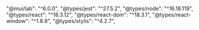 "@mui/lab": "^6.0.0",
"@types/jest": "^27.5.2",
"@types/node": "^16.18.119",
"@types/react": "^18.3.12",
"@types/react-dom": "^18.3.1",
"@types/react-window": "^1.8.8",
"@types/stylis": "^4.2.7",
